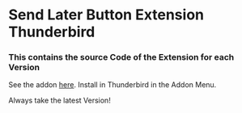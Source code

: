 # Send Later Button Extension Thunderbird

### This contains the source Code of the Extension for each Version

See the addon <a href="https://addons.thunderbird.net/de/thunderbird/addon/sp%C3%A4ter-senden-button">here</a>. Install in Thunderbird in the Addon Menu.

Always take the latest Version!

